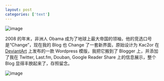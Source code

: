```yaml
---
layout: post
categories: ['text']
---
```


![image](http://fangming.li/wimgs/blog/mixfog-change-2008.png)

2008 的年末，非洲人 Obama 成为了地球上最大帝国的领袖，他的竞选口号是“Change”，现在我的 Blog 也 Change 了一套新界面，原始设计为 Kac2or 在 [DeviantArt](http://kac2or.deviantart.com/art/DESIGN-for-Wordpress-Theme-98387650) 上发布的一款 Wordpress 模版，我把它搬到了 Blogger 上，并添加了我在 Twitter, Last.fm, Douban, Google Reader Share 上的信息展示，整个 Blog 显得丰腴起来了，存照留念。

![image](http://fangming.li/wimgs/blog/mixfog-screenshot-20081121.png)

